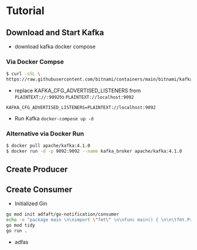 # Tutorial

## Download and Start Kafka
- download kafka docker compose
### Via Docker Compse
```sh
$ curl -sSL \
https://raw.githubusercontent.com/bitnami/containers/main/bitnami/kafka/docker-compose.yml > docker-compose.yml
```
- replace KAFKA_CFG_ADVERTISED_LISTENERS from `PLAINTEXT://:9092`to `PLAINTEXT://localhost:9092`
```env
KAFKA_CFG_ADVERTISED_LISTENERS=PLAINTEXT://localhost:9092
```
- Run Kafka `docker-compose up -d`

### Alternative via Docker Run
```sh
$ docker pull apache/kafka:4.1.0
$ docker run -d -p 9092:9092 --name kafka_broker apache/kafka:4.1.0
```

## Create Producer



## Create Consumer
- Initialized Gin
```sh
go mod init adfaft/go-notification/consumer
echo -e "package main \n\nimport \"fmt\" \n\nfunc main() { \n\n\tfmt.Println(\"hello\") \n\n}" > main.go
go mod tidy
go run .
```

- adfas
